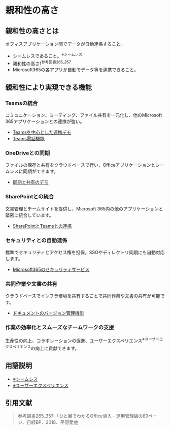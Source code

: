 # 親和性の高さ

## 親和性の高さとは

オフィスアプリケーション間でデータが自動連係すること。

- シームレスであること。<sup>※シームレス</sup>
- 親和性の高さ1<sup>参考図書265_357</sup>
- Microsoft365の各アプリが自動でデータ等を連携できること。

## 親和性により実現できる機能

### Teamsの統合

コミュニケーション、ミーティング、ファイル共有を一元化し、他のMicrosoft 365アプリケーションとの連携が強い。

- [Teamsを中心とした連携デモ](716_M365_10_販売促進デモ一覧11_Teams機能説明.md)
- [Teams電話機能](716_M365_11_連携01_Teams電話.md)

### OneDriveとの同期

ファイルの保存と共有をクラウドベースで行い、Officeアプリケーションとシームレスに同期ができます。

- [同期と共有のデモ](716_M365_10_販売促進デモ一覧282_同期と共有.md)

### SharePointとの統合

文書管理とチームサイトを提供し、Microsoft 365内の他のアプリケーションと緊密に統合しています。

- [SharePointとTeamsとの連携](716_M365_10_販売促進デモ一覧288_SharePointとTeamsとの連携.md)

### セキュリティとの自動連係

標準でセキュリティとアクセス権を担保。SSOやディレクトリ同期にも自動対応します。

- [Microsoft365のセキュリティサービス](716_M365_11_連携02_セキュリティサービス.md)

### 共同作業や文書の共有

クラウドベースでインフラ環境を共有することで共同作業や文書の共有が可能です。

- [ドキュメントのバージョン管理機能](716_M365_10_販売促進デモ一覧04_バージョン管理.md)

### 作業の効率化とスムーズなチームワークの支援

生産性の向上、コラボレーションの促進、ユーザーエクスペリエンス<sup>※ユーザーエクスペリエンス</sup>の向上に貢献できます。

## 用語説明

- [※シームレス](https://e-words.jp/w/%E3%82%B7%E3%83%BC%E3%83%A0%E3%83%AC%E3%82%B9.html)
- [※ユーザーエクスペリエンス](https://service.shiftinc.jp/column/4748/)

## 引用文献

> 参考図書265_357:「ひと目でわかるOffice導入・運用管理編の89ページ、日経BP、2018、平野愛他  
